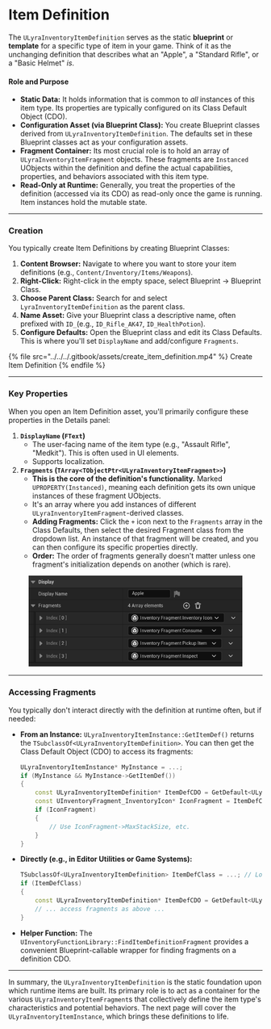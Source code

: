 # Item Definition

The `ULyraInventoryItemDefinition` serves as the static **blueprint** or **template** for a specific type of item in your game. Think of it as the unchanging definition that describes what an "Apple", a "Standard Rifle", or a "Basic Helmet" _is_.

#### Role and Purpose

* **Static Data:** It holds information that is common to _all_ instances of this item type. Its properties are typically configured on its Class Default Object (CDO).
* **Configuration Asset (via Blueprint Class):** You create Blueprint classes derived from `ULyraInventoryItemDefinition`. The defaults set in these Blueprint classes act as your configuration assets.
* **Fragment Container:** Its most crucial role is to hold an array of `ULyraInventoryItemFragment` objects. These fragments are `Instanced` UObjects within the definition and define the actual capabilities, properties, and behaviors associated with this item type.
* **Read-Only at Runtime:** Generally, you treat the properties of the definition (accessed via its CDO) as read-only once the game is running. Item instances hold the mutable state.

***

### Creation

You typically create Item Definitions by creating Blueprint Classes:

1. **Content Browser:** Navigate to where you want to store your item definitions (e.g., `Content/Inventory/Items/Weapons`).
2. **Right-Click:** Right-click in the empty space, select Blueprint -> Blueprint Class.
3. **Choose Parent Class:** Search for and select `LyraInventoryItemDefinition` as the parent class.
4. **Name Asset:** Give your Blueprint class a descriptive name, often prefixed with `ID_`(e.g., `ID_Rifle_AK47`, `ID_HealthPotion`).
5. **Configure Defaults:** Open the Blueprint class and edit its Class Defaults. This is where you'll set `DisplayName` and add/configure `Fragments`.

{% file src="../../../.gitbook/assets/create_item_definition.mp4" %}
Create Item Definition
{% endfile %}

***

### Key Properties

When you open an Item Definition asset, you'll primarily configure these properties in the Details panel:

1. **`DisplayName` (`FText`)**
   * The user-facing name of the item type (e.g., "Assault Rifle", "Medkit"). This is often used in UI elements.
   * Supports localization.
2. **`Fragments` (`TArray<TObjectPtr<ULyraInventoryItemFragment>>`)**
   * **This is the core of the definition's functionality.** Marked `UPROPERTY(Instanced)`, meaning each definition gets its own unique instances of these fragment UObjects.
   * It's an array where you add instances of different `ULyraInventoryItemFragment`-derived classes.
   * **Adding Fragments:** Click the `+` icon next to the `Fragments` array in the Class Defaults, then select the desired Fragment class from the dropdown list. An instance of that fragment will be created, and you can then configure its specific properties directly.
   * **Order:** The order of fragments generally doesn't matter unless one fragment's initialization depends on another (which is rare).

<figure><img src="../../../.gitbook/assets/image (16) (1) (1) (1).png" alt=""><figcaption></figcaption></figure>

***

### Accessing Fragments

You typically don't interact directly with the definition at runtime often, but if needed:

*   **From an Instance:** `ULyraInventoryItemInstance::GetItemDef()` returns the `TSubclassOf<ULyraInventoryItemDefinition>`. You can then get the Class Default Object (CDO) to access its fragments:

    ```cpp
    ULyraInventoryItemInstance* MyInstance = ...;
    if (MyInstance && MyInstance->GetItemDef())
    {
        const ULyraInventoryItemDefinition* ItemDefCDO = GetDefault<ULyraInventoryItemDefinition>(MyInstance->GetItemDef());
        const UInventoryFragment_InventoryIcon* IconFragment = ItemDefCDO->FindFragmentByClass<UInventoryFragment_InventoryIcon>();
        if (IconFragment)
        {
            // Use IconFragment->MaxStackSize, etc.
        }
    }
    ```
*   **Directly (e.g., in Editor Utilities or Game Systems):**

    ```cpp
    TSubclassOf<ULyraInventoryItemDefinition> ItemDefClass = ...; // Load class
    if (ItemDefClass)
    {
        const ULyraInventoryItemDefinition* ItemDefCDO = GetDefault<ULyraInventoryItemDefinition>(ItemDefClass);
        // ... access fragments as above ...
    }
    ```
* **Helper Function:** The `UInventoryFunctionLibrary::FindItemDefinitionFragment` provides a convenient Blueprint-callable wrapper for finding fragments on a definition CDO.

***

In summary, the `ULyraInventoryItemDefinition` is the static foundation upon which runtime items are built. Its primary role is to act as a container for the various `ULyraInventoryItemFragment`s that collectively define the item type's characteristics and potential behaviors. The next page will cover the `ULyraInventoryItemInstance`, which brings these definitions to life.

